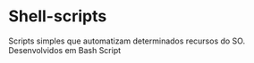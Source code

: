# Shell-scripts
Scripts simples que automatizam determinados recursos do SO.
Desenvolvidos em Bash Script
